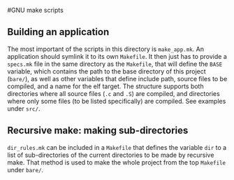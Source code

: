 #GNU make scripts

## Building an application
The most important of the scripts in this directory is `make_app.mk`. An
application should symlink it to its own `Makefile`. It then just has to provide
a `specs.mk` file in the same directory as the `Makefile`, that will define the
`BASE` variable, which contains the path to the base directory of this project
(`bare/`), as well as other variables that define include path, source files to
be compiled, and a name for the elf target. The structure supports both
directories where all source files (`.c` and `.S`) are compiled, and directories
where only some files (to be listed specifically) are compiled. See examples
under `src/`.

## Recursive make: making sub-directories
`dir_rules.mk` can be included in a `Makefile` that defines the variable `dir`
to a list of sub-directories of the current directories to be made by recursive
make. That method is used to make the whole project from the top `Makefile`
under `bare/`.
